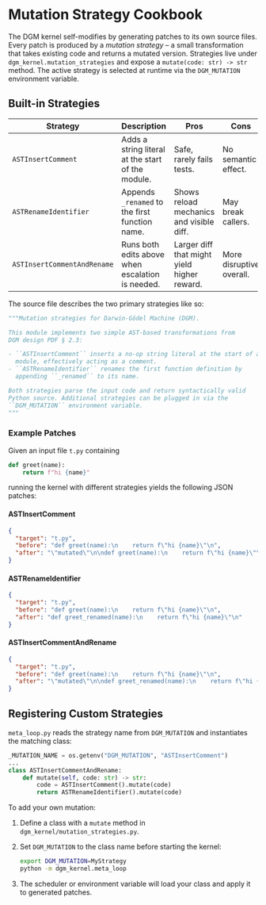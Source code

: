 # Mutation Strategy Cookbook

<!-- markdownlint-disable MD013 -->

The DGM kernel self-modifies by generating patches to its own source files. Every
patch is produced by a *mutation strategy* – a small transformation that takes
existing code and returns a mutated version. Strategies live under
`dgm_kernel.mutation_strategies` and expose a `mutate(code: str) -> str` method.
The active strategy is selected at runtime via the `DGM_MUTATION` environment
variable.

## Built-in Strategies

| Strategy | Description | Pros | Cons |
| -------- | ----------- | ---- | ---- |
| `ASTInsertComment` | Adds a string literal at the start of the module. | Safe, rarely fails tests. | No semantic effect. |
| `ASTRenameIdentifier` | Appends `_renamed` to the first function name. | Shows reload mechanics and visible diff. | May break callers. |
| `ASTInsertCommentAndRename` | Runs both edits above when escalation is needed. | Larger diff that might yield higher reward. | More disruptive overall. |

The source file describes the two primary strategies like so:

```python
"""Mutation strategies for Darwin-Gödel Machine (DGM).

This module implements two simple AST-based transformations from
DGM design PDF § 2.3:

- ``ASTInsertComment`` inserts a no-op string literal at the start of a
  module, effectively acting as a comment.
- ``ASTRenameIdentifier`` renames the first function definition by
  appending ``_renamed`` to its name.

Both strategies parse the input code and return syntactically valid
Python source. Additional strategies can be plugged in via the
``DGM_MUTATION`` environment variable.
"""
```

### Example Patches

Given an input file `t.py` containing

```python
def greet(name):
    return f"hi {name}"
```

running the kernel with different strategies yields the following JSON patches:

#### ASTInsertComment

```json
{
  "target": "t.py",
  "before": "def greet(name):\n    return f\"hi {name}\"\n",
  "after": "\"mutated\"\n\ndef greet(name):\n    return f\"hi {name}\"\n"
}
```

#### ASTRenameIdentifier

```json
{
  "target": "t.py",
  "before": "def greet(name):\n    return f\"hi {name}\"\n",
  "after": "def greet_renamed(name):\n    return f\"hi {name}\"\n"
}
```

#### ASTInsertCommentAndRename

```json
{
  "target": "t.py",
  "before": "def greet(name):\n    return f\"hi {name}\"\n",
  "after": "\"mutated\"\n\ndef greet_renamed(name):\n    return f\"hi {name}\"\n"
}
```

## Registering Custom Strategies

`meta_loop.py` reads the strategy name from `DGM_MUTATION` and instantiates the
matching class:

```python
_MUTATION_NAME = os.getenv("DGM_MUTATION", "ASTInsertComment")
...
class ASTInsertCommentAndRename:
    def mutate(self, code: str) -> str:
        code = ASTInsertComment().mutate(code)
        return ASTRenameIdentifier().mutate(code)
```

To add your own mutation:

1. Define a class with a `mutate` method in `dgm_kernel/mutation_strategies.py`.
2. Set `DGM_MUTATION` to the class name before starting the kernel:

   ```bash
   export DGM_MUTATION=MyStrategy
   python -m dgm_kernel.meta_loop
   ```

3. The scheduler or environment variable will load your class and apply it to
   generated patches.
